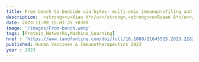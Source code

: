 ```yaml
---
title: From bench to bedside via bytes- multi-omic immunoprofiling and integration using machine learning and network approaches
description:  <strong><u>Xiao H*</u></strong>,<strong><u>Rosen A*</u></strong>, <strong><u>Chhibbar P*</u></strong>, Moise L, <strong><u>Das J✝</u></strong>
date: 2023-11-09 15:01:35 +0300
image: '/images/From-bench.webp'
tags: [Protein_Networks,Machine_Learning]
href : 'https://www.tandfonline.com/doi/full/10.1080/21645515.2023.2282803'
published: Human Vaccines & Immunotherapeutics 2023
year : 2023
---
```

